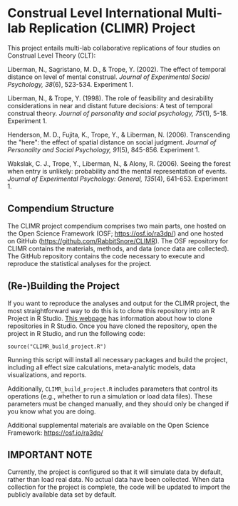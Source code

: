 # Construal Level International Multi-lab Replication (CLIMR) Project

This project entails multi-lab collaborative replications of four studies on Construal Level Theory (CLT):

Liberman, N., Sagristano, M. D., & Trope, Y. (2002). The effect of temporal distance on level of mental construal. *Journal of Experimental Social Psychology, 38*(6), 523-534. Experiment 1. 

Liberman, N., & Trope, Y. (1998). The role of feasibility and desirability considerations in near and distant future decisions: A test of temporal construal theory. *Journal of personality and social psychology, 75*(1), 5-18. Experiment 1. 


Henderson, M. D., Fujita, K., Trope, Y., & Liberman, N. (2006). Transcending the "here": the effect of spatial distance on social judgment. *Journal of Personality and Social Psychology, 91*(5), 845-856. Experiment 1. 

Wakslak, C. J., Trope, Y., Liberman, N., & Alony, R. (2006). Seeing the forest when entry is unlikely: probability and the mental representation of events. *Journal of Experimental Psychology: General, 135*(4), 641-653. Experiment 1.   

## Compendium Structure

The CLIMR project compendium comprises two main parts, one hosted on the Open Science Framework (OSF; https://osf.io/ra3dp/) and one hosted on GitHub (https://github.com/RabbitSnore/CLIMR). The OSF repository for CLIMR contains the materials, methods, and data (once data are collected). The GitHub repository contains the code necessary to execute and reproduce the statistical analyses for the project.

## (Re-)Building the Project

If you want to reproduce the analyses and output for the CLIMR project, the most straightforward way to do this is to clone this repository into an R Project in R Studio. [This webpage](https://resources.github.com/whitepapers/github-and-rstudio/) has information about how to clone repositories in R Studio. Once you have cloned the repository, open the project in R Studio, and run the following code:

```
source("CLIMR_build_project.R")
```

Running this script will install all necessary packages and build the project, including all effect size calculations, meta-analytic models, data visualizations, and reports.

Additionally, `CLIMR_build_project.R` includes parameters that control its operations (e.g., whether to run a simulation or load data files). These parameters must be changed manually, and they should only be changed if you know what you are doing.

Additional supplemental materials are available on the Open Science Framework: https://osf.io/ra3dp/

## IMPORTANT NOTE

Currently, the project is configured so that it will simulate data by default, rather than load real data. No actual data have been collected. When data collection for the project is complete, the code will be updated to import the publicly available data set by default.